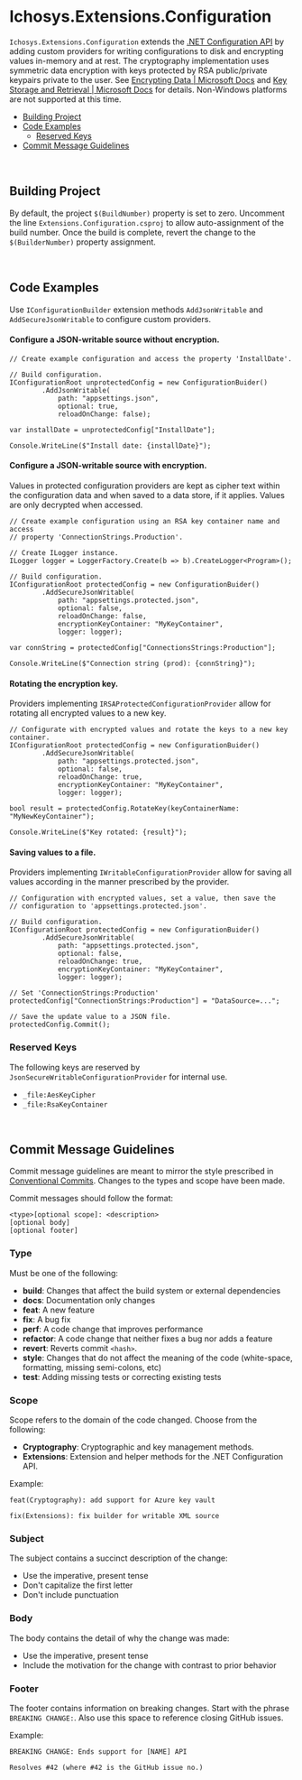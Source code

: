 # Ichosys.Extensions.Configuration #
`Ichosys.Extensions.Configuration` extends the [.NET Configuration API](https://docs.microsoft.com/en-us/dotnet/core/extensions/configuration) by adding custom providers for writing configurations to disk and encrypting values in-memory and at rest. The cryptography implementation uses symmetric data encryption with keys protected by RSA public/private keypairs private to the user. See [Encrypting Data | Microsoft Docs](https://docs.microsoft.com/en-us/dotnet/standard/security/encrypting-data) and [Key Storage and Retrieval | Microsoft Docs](https://docs.microsoft.com/en-us/windows/win32/seccng/key-storage-and-retrieval#key-directories-and-files) for details. Non-Windows platforms are not supported at this time.

* [Building Project](#building-project)
* [Code Examples](#code-examples) 
  * [Reserved Keys](#reserved-keys)
* [Commit Message Guidelines](#commit-message-guidelines)

<br/>

## Building Project ##
By default, the project `$(BuildNumber)` property is set to zero. Uncomment the line `Extensions.Configuration.csproj` to allow auto-assignment of the build number. Once the build is complete, revert the change to the `$(BuilderNumber)` property assignment.

<br/>

## Code Examples ##
Use `IConfigurationBuilder` extension methods `AddJsonWritable` and `AddSecureJsonWritable` to configure custom providers.

#### Configure a JSON-writable source without encryption.
```CSharp
// Create example configuration and access the property 'InstallDate'.

// Build configuration.
IConfigurationRoot unprotectedConfig = new ConfigurationBuider()
        .AddJsonWritable(
            path: "appsettings.json",
            optional: true,
            reloadOnChange: false);

var installDate = unprotectedConfig["InstallDate"];

Console.WriteLine($"Install date: {installDate}");
```
####

#### Configure a JSON-writable source with encryption. 
Values in protected configuration providers are kept as cipher text within the configuration data and when saved to a data store, if it applies. Values are only decrypted when accessed.

```CSharp
// Create example configuration using an RSA key container name and access 
// property 'ConnectionStrings.Production'.

// Create ILogger instance.
ILogger logger = LoggerFactory.Create(b => b).CreateLogger<Program>();

// Build configuration.
IConfigurationRoot protectedConfig = new ConfigurationBuider()
        .AddSecureJsonWritable(
            path: "appsettings.protected.json",
            optional: false,
            reloadOnChange: false,
            encryptionKeyContainer: "MyKeyContainer",
            logger: logger); 

var connString = protectedConfig["ConnectionsStrings:Production"];

Console.WriteLine($"Connection string (prod): {connString}");
```
####

#### Rotating the encryption key.
Providers implementing `IRSAProtectedConfigurationProvider` allow for rotating all encrypted values to a new key.

```CSharp
// Configurate with encrypted values and rotate the keys to a new key container.
IConfigurationRoot protectedConfig = new ConfigurationBuider()
        .AddSecureJsonWritable(
            path: "appsettings.protected.json",
            optional: false,
            reloadOnChange: true,
            encryptionKeyContainer: "MyKeyContainer",
            logger: logger); 

bool result = protectedConfig.RotateKey(keyContainerName: "MyNewKeyContainer");

Console.WriteLine($"Key rotated: {result}");
```
####

#### Saving values to a file.
Providers implementing `IWritableConfigurationProvider` allow for saving all values according in the manner prescribed by the provider.

```CSharp
// Configuration with encrypted values, set a value, then save the 
// configuration to 'appsettings.protected.json'.

// Build configuration.
IConfigurationRoot protectedConfig = new ConfigurationBuider()
        .AddSecureJsonWritable(
            path: "appsettings.protected.json",
            optional: false,
            reloadOnChange: true,
            encryptionKeyContainer: "MyKeyContainer",
            logger: logger);

// Set 'ConnectionStrings:Production'
protectedConfig["ConnectionStrings:Production"] = "DataSource=...";

// Save the update value to a JSON file.
protectedConfig.Commit();
```
####

### Reserved Keys ###
The following keys are reserved by `JsonSecureWritableConfigurationProvider` for internal use.
* `_file:AesKeyCipher`
* `_file:RsaKeyContainer`

<br/>

## Commit Message Guidelines ##
Commit message guidelines are meant to mirror the style prescribed in [Conventional Commits](https://www.conventionalcommits.org/en/v1.0.0/). Changes to the types and scope have been made.

Commit messages should follow the format:
```
<type>[optional scope]: <description>
[optional body]
[optional footer]
```

### Type ###
Must be one of the following:

* **build**: Changes that affect the build system or external dependencies
* **docs**: Documentation only changes
* **feat**: A new feature
* **fix**: A bug fix
* **perf**: A code change that improves performance
* **refactor**: A code change that neither fixes a bug nor adds a feature
* **revert**: Reverts commit `<hash>`.
* **style**: Changes that do not affect the meaning of the code 
(white-space, formatting, missing semi-colons, etc)
* **test**: Adding missing tests or correcting existing tests

### Scope ###
Scope refers to the domain of the code changed. Choose from the following:
* **Cryptography**: Cryptographic and key management methods.
* **Extensions**: Extension and helper methods for the .NET Configuration API.

Example: 
```
feat(Cryptography): add support for Azure key vault

fix(Extensions): fix builder for writable XML source
```

### Subject ###
The subject contains a succinct description of the change:

* Use the imperative, present tense
* Don't capitalize the first letter
* Don't include punctuation

### Body ###
The body contains the detail of why the change was made:
* Use the imperative, present tense
* Include the motivation for the change with contrast to prior behavior

### Footer ###
The footer contains information on breaking changes. Start with the phrase 
`BREAKING CHANGE:`. Also use this space to reference closing GitHub issues. 

Example:
```
BREAKING CHANGE: Ends support for [NAME] API

Resolves #42 (where #42 is the GitHub issue no.)
```

